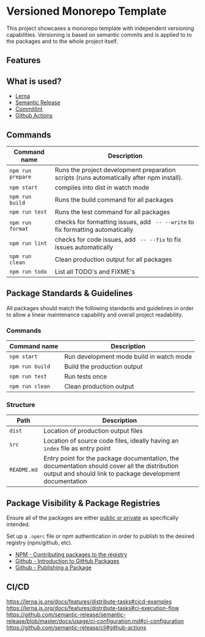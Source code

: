 <!-- TODO: add badges semantic release, lerna, commitlint, github actions -->

# Versioned Monorepo Template

This project showcases a monorepo template with independent versioning capabilities. Versioning is based on semantic commits and is applied to to the packages and to the whole project itself.

## Features

<!-- TODO: document features of this template -->

## What is used?

- [Lerna](https://github.com/lerna/lerna)
- [Semantic Release](https://github.com/conventional-changelog/commitlint)
- [Commitlint](https://github.com/conventional-changelog/commitlint)
- [Github Actions](https://docs.github.com/en/actions)

<!-- TODO: document config -->

## Commands

| Command name | Description |
| -- | -- |
| `npm run prepare` | Runs the project development preparation scripts (runs automatically after npm install). |
| `npm start` | compiles into dist in watch mode |
| `npm run build` | Runs the build command for all packages |
| `npm run test` | Runs the test command for all packages |
| `npm run format` | checks for formatting issues, add ` -- --write` to fix formatting automatically |
| `npm run lint` | checks for code issues, add ` -- --fix` to fix issues automatically |
| `npm run clean` | Clean production output for all packages |
| `npm run todo` | List all TODO's and FIXME's |

## Package Standards & Guidelines

All packages should match the following standards and guidelines
 in order to allow a linear maintenance capability and overall project readability.

### Commands

| Command name | Description |
| -- | -- |
| `npm start` | Run development mode build in watch mode |
| `npm run build` | Build the production output |
| `npm run test` | Run tests once |
| `npm run clean` | Clean production output |

### Structure

| Path | Description |
| -- | -- |
| `dist` | Location of production output files |
| `src` | Location of source code files, ideally having an `index` file as entry point |
| `README.md` | Entry point for the package documentation, the documentation should cover all the distribution output and should link to package development documentation |

## Package Visibility & Package Registries

Ensure all of the packages are either [public or private](https://docs.npmjs.com/cli/v6/configuring-npm/package-json#private) as specifically intended.

Set up a `.npmrc` file or npm authentication in order to publish to the desired registry (npm/github, etc).
- [NPM - Contributing packages to the registry](https://docs.npmjs.com/packages-and-modules/contributing-packages-to-the-registry)
- [Github - Introduction to GitHub Packages](https://docs.github.com/en/packages/learn-github-packages/introduction-to-github-packages#about-github-package-registry)
- [Github - Publishing a Package](https://docs.github.com/en/packages/learn-github-packages/publishing-a-package)

## CI/CD

https://lerna.js.org/docs/features/distribute-tasks#cicd-examples
https://lerna.js.org/docs/features/distribute-tasks#ci-execution-flow
https://github.com/semantic-release/semantic-release/blob/master/docs/usage/ci-configuration.md#ci-configuration
https://github.com/semantic-release/cli#github-actions